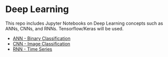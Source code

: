 # Deep Learning
This repo includes Jupyter Notebooks on Deep Learning concepts such as ANNs, CNNs, and RNNs. Tensorflow/Keras will be used.
* [ANN - Binary Classification](https://github.com/richardkang96/Kaggle/blob/main/heart.ipynb)
* [CNN - Image Classification](https://github.com/richardkang96/DeepLearning/blob/main/CNN.ipynb)
* [RNN - Time Series](https://github.com/richardkang96/DeepLearning/blob/main/RNN.ipynb)
